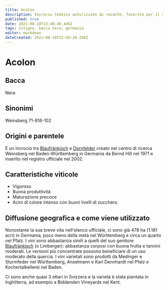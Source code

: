 ```yaml
---
title: Acolon
description: Incrocio tedesco autorizzato di recente, favorito per il suo colore e la maturazione precoce.
published: true
date: 2021-08-10T13:48:46.446Z
tags: vitigno, bacca nera, germania
editor: markdown
dateCreated: 2021-08-10T12:56:20.356Z
---
```


# Acolon

## Bacca
Nera

## Sinonimi
Weinsberg 71-816-102

## Origini e parentele
È un incrocio tra [Blaufränkisch](/vitigni/bacca-nera/blaufrankisch)  e [Dornfelder](/vitigni/bacca-nera/dornfelder) creato nel centro di ricerca Weinsberg nel Baden-Württemberg in Germania da Bernd Hill nel 1971 e inserito nel registro ufficiale nel 2002.

## Caratteristiche viticole

- Vigoroso
- Buona produttività
- Maturazione precoce 
- Acini di colore intenso con buoni livelli di zucchero.

## Diffusione geografica e come viene utilizzato

Nonostante la sua breve vita nell'elenco ufficiale, ci sono già 478 ha (1.181 acri) in Germania, poco meno della metà nel Württemberg e circa un quarto nel Pfalz. I vini sono abbastanza simili a quelli del suo genitore [Blaufränkisch](/vitigni/bacca-nera/blaufrankisch) (o Limberger): abbastanza corposi con buona frutta e tannini moderati. Le versioni più concentrate possono beneficiare di un uso moderato della quercia. I vini varietali sono prodotti da Medinger e Sturmfeder nel Württemberg, Anselmann e Karl Dennhardt nel Pfalz e Kochertalkellerei nel Baden.

Ci sono anche quasi 3 ettari in Svizzera e la varietà è stata piantata in Inghilterra, ad esempio a Biddenden Vineyards nel Kent.


